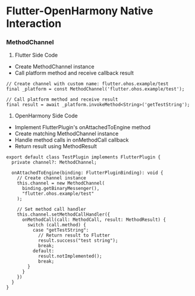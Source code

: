 # Flutter-OpenHarmony Native Interaction

### MethodChannel

1. Flutter Side Code

- Create MethodChannel instance
- Call platform method and receive callback result

```
// Create channel with custom name: flutter.ohos.example/test
final _platform = const MethodChannel('flutter.ohos.example/test');

// Call platform method and receive result
final result = await _platform.invokeMethod<String>('getTestString');
```

1. OpenHarmony Side Code

- Implement FlutterPlugin's onAttachedToEngine method
- Create matching MethodChannel instance
- Handle method calls in onMethodCall callback
- Return result using MethodResult

```
export default class TestPlugin implements FlutterPlugin {
  private channel?: MethodChannel;
  
  onAttachedToEngine(binding: FlutterPluginBinding): void {
    // Create channel instance
    this.channel = new MethodChannel(
      binding.getBinaryMessenger(), 
      "flutter.ohos.example/test"
    );
    
    // Set method call handler
    this.channel.setMethodCallHandler({
      onMethodCall(call: MethodCall, result: MethodResult) {
        switch (call.method) {
          case "getTestString":
            // Return result to Flutter
            result.success("test string");
            break;
          default:
            result.notImplemented();
            break;
        }
      }
    })
  }
}
```

